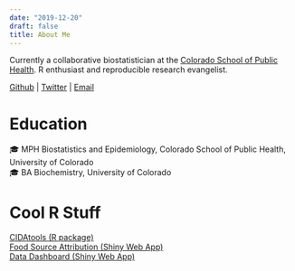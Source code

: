 ```yaml
---
date: "2019-12-20"
draft: false
title: About Me
---
```


Currently a collaborative biostatistician at the 
[Colorado School of Public Health](http://www.ucdenver.edu/academics/colleges/PublicHealth/Academics/departments/Biostatistics/Pages/welcome.aspx). 
R enthusiast and reproducible research evangelist.   

[Github](https://github.com/ledbettc/) | 
[Twitter](https://twitter.com/C_line_sealion) | 
[Email](mailto:carolineledbetter@yahoo.com)  

# Education  
:mortar_board: MPH Biostatistics and Epidemiology, 
    Colorado School of Public Health, 
    University of Colorado  
:mortar_board: BA Biochemistry, University of Colorado  

# Cool R Stuff
[CIDAtools (R package)](www.github.com/ledbettc/CIDAtools/)  
[Food Source Attribution (Shiny Web App)](https://coe-foodsafetytools.shinyapps.io/sourceattribution/)  
[Data Dashboard (Shiny Web App)](https://cuanschutz-em.shinyapps.io/normoxia/)  


